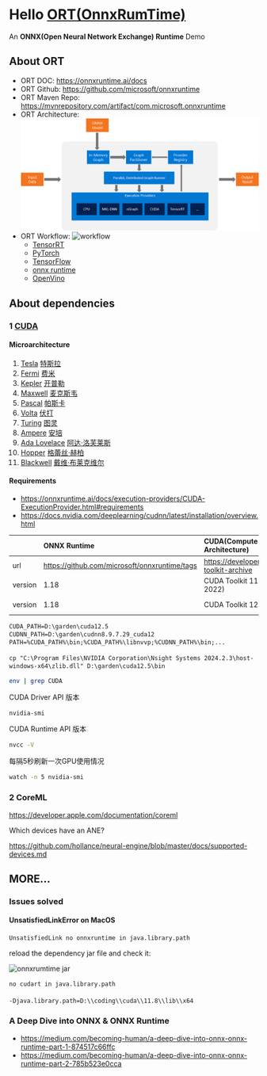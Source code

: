 # Hello [ORT(OnnxRumTime)](https://onnxruntime.ai/)

An **ONNX(Open Neural Network Exchange) Runtime** Demo

## About ORT

- ORT DOC: <https://onnxruntime.ai/docs>
- ORT Github: <https://github.com/microsoft/onnxruntime>
- ORT Maven Repo: <https://mvnrepository.com/artifact/com.microsoft.onnxruntime>
- ORT Architecture: ![architecture](doc/onnx_architecture)
- ORT Workflow: ![workflow](doc/onnx.drawio.png)
  - [TensorRT](https://developer.nvidia.com/tensorrt)
  - [PyTorch](https://pytorch.org/)
  - [TensorFlow](https://www.tensorflow.org/)
  - [onnx runtime](https://onnxruntime.ai/)
  - [OpenVino](https://openvino.ai/)

## About dependencies

### 1 [CUDA](doc/CUDA.md)

#### Microarchitecture

1. [Tesla](https://en.wikipedia.org/wiki/Tesla_(microarchitecture))  [特斯拉](https://zh.wikipedia.org/wiki/%E5%B0%BC%E5%8F%A4%E6%8B%89%C2%B7%E7%89%B9%E6%96%AF%E6%8B%89)
2. [Fermi](https://en.wikipedia.org/wiki/Fermi_(microarchitecture))  [费米](https://zh.wikipedia.org/wiki/%E6%81%A9%E9%87%8C%E7%A7%91%C2%B7%E8%B4%B9%E7%B1%B3)
3. [Kepler](https://en.wikipedia.org/wiki/Kepler_(microarchitecture)) [开普勒](https://zh.wikipedia.org/wiki/%E7%BA%A6%E7%BF%B0%E5%86%85%E6%96%AF%C2%B7%E5%BC%80%E6%99%AE%E5%8B%92)
4. [Maxwell](https://en.wikipedia.org/wiki/Maxwell_(microarchitecture)) [麦克斯韦](https://zh.wikipedia.org/wiki/%E8%A9%B9%E5%A7%86%E6%96%AF%C2%B7%E5%85%8B%E6%8B%89%E5%85%8B%C2%B7%E9%BA%A6%E5%85%8B%E6%96%AF%E9%9F%A6)
5. [Pascal](https://en.wikipedia.org/wiki/Pascal_(microarchitecture))  [帕斯卡](https://zh.wikipedia.org/wiki/%E5%B8%83%E8%8E%B1%E5%85%B9%C2%B7%E5%B8%95%E6%96%AF%E5%8D%A1)
6. [Volta](https://en.wikipedia.org/wiki/Volta_(microarchitecture))  [伏打](https://zh.wikipedia.org/wiki/%E4%BA%9E%E6%AD%B7%E5%B1%B1%E5%BE%B7%E7%BE%85%C2%B7%E4%BC%8F%E6%89%93)
7. [Turing](https://en.wikipedia.org/wiki/Turing_(microarchitecture))  [图灵](https://zh.wikipedia.org/wiki/%E8%89%BE%E4%BC%A6%C2%B7%E5%9B%BE%E7%81%B5)
8. [Ampere](https://en.wikipedia.org/wiki/Ampere_(microarchitecture))  [安培](https://zh.wikipedia.org/wiki/%E5%AE%89%E5%BE%B7%E7%83%88-%E9%A6%AC%E9%87%8C%C2%B7%E5%AE%89%E5%9F%B9)
9. [Ada Lovelace](https://en.wikipedia.org/wiki/Ada_Lovelace_(microarchitecture))  [阿达·洛芙莱斯](https://zh.wikipedia.org/wiki/%E5%AE%89%E5%BE%B7%E7%83%88-%E9%A6%AC%E9%87%8C%C2%B7%E5%AE%89%E5%9F%B9)
10. [Hopper](https://en.wikipedia.org/wiki/Hopper_(microarchitecture)) [格蕾丝·赫柏](https://zh.wikipedia.org/wiki/%E8%91%9B%E9%BA%97%E7%B5%B2%C2%B7%E9%9C%8D%E6%99%AE)
11. [Blackwell](https://en.wikipedia.org/wiki/Blackwell_(microarchitecture))  [戴维·布莱克维尔](https://zh.wikipedia.org/wiki/%E6%88%B4%E7%BB%B4%C2%B7%E5%B8%83%E8%8E%B1%E5%85%8B%E9%9F%A6%E5%B0%94)

#### Requirements

- <https://onnxruntime.ai/docs/execution-providers/CUDA-ExecutionProvider.html#requirements>
- <https://docs.nvidia.com/deeplearning/cudnn/latest/installation/overview.html>

| |ONNX Runtime | CUDA(Compute Unified Device Architecture) | cuDNN(CUDA Deep Neural Network library)|
|:-------------|:-------------------------------|:---------------------------------|:-------------------------------------------------------|
| url| https://github.com/microsoft/onnxruntime/tags|https://developer.nvidia.com/cuda-toolkit-archive | <https://developer.nvidia.com/rdp/cudnn-archive> |
|version|1.18|CUDA Toolkit 11.8.0 (October 2022)|cuDNN v8.9.2 (June 1st, 2023), for CUDA 11.x|
|version|1.18|CUDA Toolkit 12.5.0 (May 2024)|cuDNN v8.9.7 (December 5th, 2023), for CUDA 12.x|

```env
CUDA_PATH=D:\garden\cuda12.5
CUDNN_PATH=D:\garden\cudnn8.9.7.29_cuda12
PATH=%CUDA_PATH%\bin;%CUDA_PATH%\libnvvp;%CUDNN_PATH%\bin;...

cp "C:\Program Files\NVIDIA Corporation\Nsight Systems 2024.2.3\host-windows-x64\zlib.dll" D:\garden\cuda12.5\bin
```

```sh
env | grep CUDA
```

CUDA Driver API 版本

```sh
nvidia-smi
```

CUDA Runtime API 版本

```sh
nvcc -V
```

每隔5秒刷新一次GPU使用情况

```sh
watch -n 5 nvidia-smi
```


### 2 CoreML

<https://developer.apple.com/documentation/coreml>

Which devices have an ANE?

<https://github.com/hollance/neural-engine/blob/master/docs/supported-devices.md>

## MORE…

### Issues solved

#### UnsatisfiedLinkError on MacOS

```sh
UnsatisfiedLink no onnxruntime in java.library.path
```

reload the dependency jar file and check it:

![onnxrumtime jar](doc/onnxrumtime.jar.png)

```sh
no cudart in java.library.path

-Djava.library.path=D:\\coding\\cuda\\11.8\\lib\\x64
```

### A Deep Dive into ONNX & ONNX Runtime

- <https://medium.com/becoming-human/a-deep-dive-into-onnx-onnx-runtime-part-1-874517c66ffc>
- <https://medium.com/becoming-human/a-deep-dive-into-onnx-onnx-runtime-part-2-785b523e0cca>
